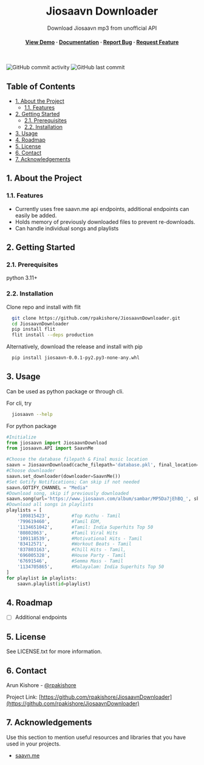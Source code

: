 <!--- Heading --->
<div align="center">
  <h1>Jiosaavn Downloader</h1>
  <p>
    Download Jiosaavn mp3 from unofficial API
  </p>
<h4>
    <a href="https://github.com/rpakishore/JiosaavnDownloader/">View Demo</a>
  <span> · </span>
    <a href="https://github.com/rpakishore/JiosaavnDownloader">Documentation</a>
  <span> · </span>
    <a href="https://github.com/rpakishore/JiosaavnDownloader/issues/">Report Bug</a>
  <span> · </span>
    <a href="https://github.com/rpakishore/JiosaavnDownloader/issues/">Request Feature</a>
  </h4>
</div>
<br />

![GitHub commit activity](https://img.shields.io/github/commit-activity/m/rpakishore/JiosaavnDownloader)
![GitHub last commit](https://img.shields.io/github/last-commit/rpakishore/JiosaavnDownloader)
<!-- Table of Contents -->
<h2>Table of Contents</h2>

- [1. About the Project](#1-about-the-project)
  - [1.1. Features](#11-features)
- [2. Getting Started](#2-getting-started)
  - [2.1. Prerequisites](#21-prerequisites)
  - [2.2. Installation](#22-installation)
- [3. Usage](#3-usage)
- [4. Roadmap](#4-roadmap)
- [5. License](#5-license)
- [6. Contact](#6-contact)
- [7. Acknowledgements](#7-acknowledgements)

<!-- About the Project -->
## 1. About the Project

<!-- Features -->
### 1.1. Features

- Currently uses free saavn.me api endpoints, additional endpoints can easily be added.
- Holds memory of previously downloaded files to prevent re-downloads.
- Can handle individual songs and playlists

<!-- Getting Started -->
## 2. Getting Started

<!-- Prerequisites -->
### 2.1. Prerequisites

python 3.11+

<!-- Installation -->
### 2.2. Installation

Clone repo and install with flit

```bash
  git clone https://github.com/rpakishore/JiosaavnDownloader.git
  cd JiosaavnDownloader
  pip install flit
  flit install --deps production
```

Alternatively, download the release and install with pip

```bash
  pip install jiosaavn-0.0.1-py2.py3-none-any.whl
```

<!-- Usage -->
## 3. Usage

Can be used as python package or through cli.

For cli, try

```bash
  jiosaavn --help
```

For python package

```python
#Initialize
from jiosaavn import JiosaavnDownload
from jiosaavn.API import SaavnMe

#Choose the database filepath & Final music location
saavn = JiosaavnDownload(cache_filepath='database.pkl', final_location='Y:\\Music')
#Choose downloader
saavn.set_downloader(downloader=SaavnMe())
#Set Gotify Notifications; Can skip if not needed
saavn.GOTIFY_CHANNEL = "Media"
#Download song, skip if previously downloaded
saavn.song(url='https://www.jiosaavn.com/album/sambar/MP5Da7jEhBQ_', skip_downloaded=True)
#Download all songs in playlists
playlists = [
    '109815423',        #Top Kuthu - Tamil
    '799619460',        #Tamil EDM,
    '1134651042',       #Tamil: India Superhits Top 50
    '80802063',         #Tamil Viral Hits
    '109118539',        #Motivational Hits - Tamil
    '83412571',         #Workout Beats - Tamil
    '837803163',        #Chill Hits - Tamil,
    '696005328',        #House Party - Tamil
    '67691546',         #Semma Mass - Tamil
    '1134705865',       #Malayalam: India Superhits Top 50
]
for playlist in playlists:
    saavn.playlist(id=playlist)
```

<!-- Roadmap -->
## 4. Roadmap

- [ ] Additional endpoints

<!-- License -->
## 5. License

See LICENSE.txt for more information.

<!-- Contact -->
## 6. Contact

Arun Kishore - [@rpakishore](mailto:pypi@rpakishore.co.in)

Project Link: [https://github.com/rpakishore/JiosaavnDownloader](https://github.com/rpakishore/JiosaavnDownloader)

<!-- Acknowledgments -->
## 7. Acknowledgements

Use this section to mention useful resources and libraries that you have used in your projects.

- [saavn.me](https://github.com/sumitkolhe/jiosaavn-api)